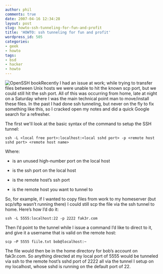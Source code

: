 ```yaml
---
author: phil
comments: true
date: 2007-04-16 12:34:28
layout: post
slug: howto-ssh-tunneling-for-fun-and-profit
title: 'HOWTO: ssh tunneling for fun and profit'
wordpress_id: 505
categories:
- geek
- howto
tags:
- bsd
- hacker
- howto
---
```


![OpenSSH book](http://fak3r.com/wp-content/uploads/2007/04/0596000111_cat.gif)Recently I had an issue at work; while trying to transfer files between Unix hosts we were unable to hit the known scp port, but we could still hit the ssh port. All of this was occurring from home, late at night on a Saturday where I was the main technical point man to move/install these files. In the past I had done ssh tunneling, but never on the fly to fix something like this, so I cracked open my notes and did a quick Google search for a refresher.

The first we'll look at the basic syntax of the command to setup the SSH tunnel:

`ssh -L <local free port>:localhost:<local sshd port> -p <remote host sshd port> <remote host name>`

Where:



	
  * <local free port> is an unused high-number port on the local host

	
  * <local sshd port> is the ssh port on the local host

	
  * <remote host sshd port> is the remote host’s ssh port

	
  * <remote host name> is the remote host you want to tunnel to


So, for example, if I wanted to copy files from work to my homeserver (but scp/sftp wasn’t running there) I could still scp the file via the ssh tunnel to home. Here’s how I’d do it:

`ssh -L 5555:localhost:22 -p 2222 fak3r.com`

Then I’d point to the tunnel while I issue a command I’d like to direct to it, and give it a username that is valid on the remote host:

`scp –P 5555 fiile.txt bob@localhost:~`

The file would then be in the home directory for bob’s account on fak3r.com. So anything directed at my local port of 5555 would be tunneled via ssh to the remote host’s sshd port of 2222 all via the tunnel I setup on my localhost, whose sshd is running on the default port of 22.
